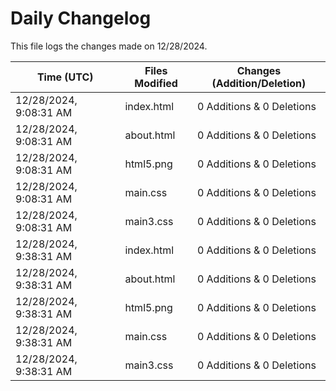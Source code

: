 # Daily Changelog

This file logs the changes made on 12/28/2024.

| Time (UTC)             | Files Modified                    | Changes (Addition/Deletion) |
|------------------------|-----------------------------------|-----------------------------|
| 12/28/2024, 9:08:31 AM | index.html | 0 Additions & 0 Deletions |
| 12/28/2024, 9:08:31 AM | about.html | 0 Additions & 0 Deletions |
| 12/28/2024, 9:08:31 AM | html5.png | 0 Additions & 0 Deletions |
| 12/28/2024, 9:08:31 AM | main.css | 0 Additions & 0 Deletions |
| 12/28/2024, 9:08:31 AM | main3.css | 0 Additions & 0 Deletions |
| 12/28/2024, 9:38:31 AM | index.html | 0 Additions & 0 Deletions|
| 12/28/2024, 9:38:31 AM | about.html | 0 Additions & 0 Deletions|
| 12/28/2024, 9:38:31 AM | html5.png | 0 Additions & 0 Deletions|
| 12/28/2024, 9:38:31 AM | main.css | 0 Additions & 0 Deletions|
| 12/28/2024, 9:38:31 AM | main3.css | 0 Additions & 0 Deletions|

